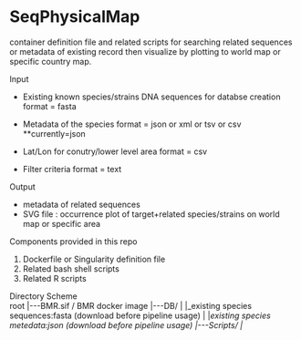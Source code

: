 # SeqPhysicalMap
container definition file and related scripts for searching related sequences or metadata of existing record then visualize by plotting to world map or specific country map.

Input
- Existing known species/strains DNA sequences for databse creation
  format = fasta
  
- Metadata of the species
  format = json or xml or tsv or csv **currently=json

- Lat/Lon for conutry/lower level area
  format = csv

- Filter criteria
  format = text
  
Output
- metadata of related sequences
- SVG file : occurrence plot of target+related species/strains on world map or specific area 

Components provided in this repo
1. Dockerfile or Singularity definition file
2. Related bash shell scripts
3. Related R scripts

Directory Scheme  
root
|---BMR.sif / BMR docker image
|---DB/
|    |_existing species sequences:fasta (download before pipeline usage)
|    |_existing species metedata:json (download before pipeline usage)
|---Scripts/
    |_
